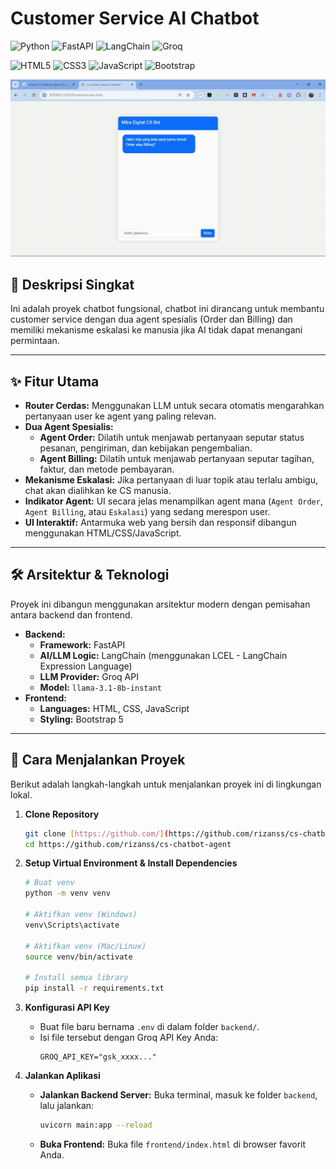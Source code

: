 # Customer Service AI Chatbot

![Python](https://img.shields.io/badge/Python-3.11-3776AB?style=for-the-badge&logo=python&logoColor=white)
![FastAPI](https://img.shields.io/badge/FastAPI-0.100.0-009688?style=for-the-badge&logo=fastapi&logoColor=white)
![LangChain](https://img.shields.io/badge/LangChain-Powered-f29f05?style=for-the-badge&logo=langchain&logoColor=white)
![Groq](https://img.shields.io/badge/Groq-LLM_API-5A45FF?style=for-the-badge&logo=groq&logoColor=white)

![HTML5](https://img.shields.io/badge/HTML5-E34F26?style=for-the-badge&logo=html5&logoColor=white)
![CSS3](https://img.shields.io/badge/CSS3-1572B6?style=for-the-badge&logo=css3&logoColor=white)
![JavaScript](https://img.shields.io/badge/JavaScript-F7DF1E?style=for-the-badge&logo=javascript&logoColor=black)
![Bootstrap](https://img.shields.io/badge/Bootstrap-5.3-7952B3?style=for-the-badge&logo=bootstrap&logoColor=white)

![CS Chatbot Agent Demmo](./assets/cs-chatbot-agent-demo.gif)

## 📝 Deskripsi Singkat

Ini adalah proyek chatbot fungsional, chatbot ini dirancang untuk membantu customer service dengan dua agent spesialis (Order dan Billing) dan memiliki mekanisme eskalasi ke manusia jika AI tidak dapat menangani permintaan.

---

## ✨ Fitur Utama

-   **Router Cerdas:** Menggunakan LLM untuk secara otomatis mengarahkan pertanyaan user ke agent yang paling relevan.
-   **Dua Agent Spesialis:**
    -   **Agent Order:** Dilatih untuk menjawab pertanyaan seputar status pesanan, pengiriman, dan kebijakan pengembalian.
    -   **Agent Billing:** Dilatih untuk menjawab pertanyaan seputar tagihan, faktur, dan metode pembayaran.
-   **Mekanisme Eskalasi:** Jika pertanyaan di luar topik atau terlalu ambigu, chat akan dialihkan ke CS manusia.
-   **Indikator Agent:** UI secara jelas menampilkan agent mana (`Agent Order`, `Agent Billing`, atau `Eskalasi`) yang sedang merespon user.
-   **UI Interaktif:** Antarmuka web yang bersih dan responsif dibangun menggunakan HTML/CSS/JavaScript.

---

## 🛠️ Arsitektur & Teknologi

Proyek ini dibangun menggunakan arsitektur modern dengan pemisahan antara backend dan frontend.

-   **Backend:**
    -   **Framework:** FastAPI
    -   **AI/LLM Logic:** LangChain (menggunakan LCEL - LangChain Expression Language)
    -   **LLM Provider:** Groq API
    -   **Model:** `llama-3.1-8b-instant`
-   **Frontend:**
    -   **Languages:** HTML, CSS, JavaScript
    -   **Styling:** Bootstrap 5

---

## 🚀 Cara Menjalankan Proyek

Berikut adalah langkah-langkah untuk menjalankan proyek ini di lingkungan lokal.

1.  **Clone Repository**
    ```bash
    git clone [https://github.com/](https://github.com/rizanss/cs-chatbot-agent.git)
    cd https://github.com/rizanss/cs-chatbot-agent
    ```

2.  **Setup Virtual Environment & Install Dependencies**
    ```bash
    # Buat venv
    python -m venv venv

    # Aktifkan venv (Windows)
    venv\Scripts\activate

    # Aktifkan venv (Mac/Linux)
    source venv/bin/activate

    # Install semua library
    pip install -r requirements.txt
    ```

3.  **Konfigurasi API Key**
    -   Buat file baru bernama `.env` di dalam folder `backend/`.
    -   Isi file tersebut dengan Groq API Key Anda:
        ```
        GROQ_API_KEY="gsk_xxxx..."
        ```

4.  **Jalankan Aplikasi**
    -   **Jalankan Backend Server:** Buka terminal, masuk ke folder `backend`, lalu jalankan:
        ```bash
        uvicorn main:app --reload
        ```
    -   **Buka Frontend:** Buka file `frontend/index.html` di browser favorit Anda.
